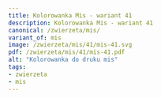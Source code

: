 ```yaml
---
title: Kolorowanka Mis - wariant 41
description: Kolorowanka Mis - wariant 41
canonical: /zwierzeta/mis/
variant_of: mis
image: /zwierzeta/mis/41/mis-41.svg
pdf: /zwierzeta/mis/41/mis-41.pdf
alt: "Kolorowanka do druku mis"
tags:
- zwierzeta
- mis
---
```

